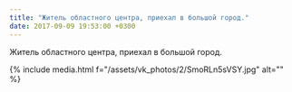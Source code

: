 ```yaml
---
title: "Житель областного центра, приехал в большой город."
date: 2017-09-09 19:53:00 +0300
---
```


Житель областного центра, приехал в большой город.

{% include media.html f="/assets/vk_photos/2/SmoRLn5sVSY.jpg" alt="" %}
